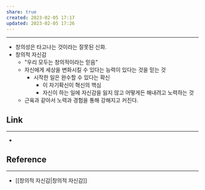 ```yaml
---
share: true
created: 2023-02-05 17:17
updated: 2023-02-05 17:26
---
```


---
- 창의성은 타고나는 것이라는 잘못된 신화.
- 창의적 자신감 
	- "우리 모두는 창의적이라는 믿음"
	- 자신에게 세상을 변화시킬 수 있다는 능력이 있다는 것을 믿는 것
		- 시작한 일은 완수할 수 있다는 확신
			- 이 자기확신이 혁신의 핵심
			- 자신이 하는 일에 자신감을 잃지 않고 어떻게든 해내려고 노력하는 것
	- 근육과 같아서 노력과 경험을 통해 강해지고 커진다.





## Link
---
- 


## Reference
---
- [[창의적 자신감|창의적 자신감]]